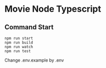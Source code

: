 # Movie Node Typescript

## Command Start
```
npm run start
npm run build
npm run watch
npm run test
```

Change .env.example by .env
